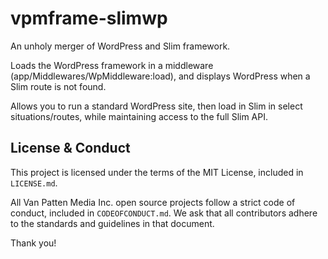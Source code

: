 # vpmframe-slimwp

An unholy merger of WordPress and Slim framework.

Loads the WordPress framework in a middleware (app/Middlewares/WpMiddleware:load), and displays WordPress when a Slim route is not found.

Allows you to run a standard WordPress site, then load in Slim in select situations/routes, while maintaining access to the full Slim API.

## License & Conduct

This project is licensed under the terms of the MIT License, included in `LICENSE.md`.

All Van Patten Media Inc. open source projects follow a strict code of conduct, included in `CODEOFCONDUCT.md`. We ask that all contributors adhere to the standards and guidelines in that document.

Thank you!
